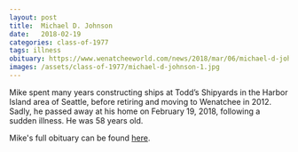 ```yaml
---
layout: post
title:  Michael D. Johnson
date:   2018-02-19
categories: class-of-1977
tags: illness
obituary: https://www.wenatcheeworld.com/news/2018/mar/06/michael-d-johnson-1/
images: /assets/class-of-1977/michael-d-johnson-1.jpg
---
```

Mike spent many years constructing ships at Todd’s Shipyards in the Harbor Island area of Seattle, before retiring and moving to Wenatchee in 2012. Sadly, he passed away at his home on February 19, 2018, following a sudden illness. He was 58 years old.

Mike's full obituary can be found [here](https://www.wenatcheeworld.com/news/2018/mar/06/michael-d-johnson-1/).
